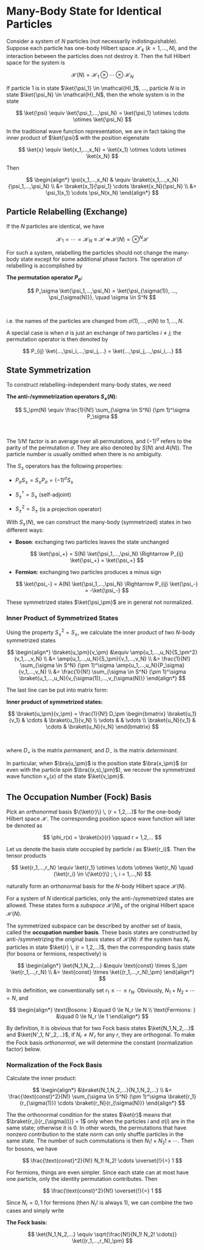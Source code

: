 # Many-Body State for Identical Particles

Consider a system of $N$ particles (not necessarily indistinguishable). Suppose each particle has one-body Hilbert space $\mathcal{H}_k$ ($k = 1, ..., N$), and the interaction between the particles does not destroy it. Then the full Hilbert space for the system is

$$
\mathcal{H}(N) = \mathcal{H}_1 \otimes \cdots
\otimes \mathcal{H}_N
$$

If particle 1 is in state $\ket{\psi_1} \in \mathcal{H}_1$, ..., particle $N$ is in state $\ket{\psi_N} \in \mathcal{H}_N$, then the whole system is in the state

$$
\ket{\psi} \equiv \ket{\psi_1,...,\psi_N} 
= \ket{\psi_1} \otimes \cdots \otimes \ket{\psi_N}
$$

In the traditional wave function representation, we are in fact taking the inner product of $\ket{\psi}$ with the position eigenstate 

$$
\ket{x} \equiv \ket{x_1,...,x_N} =
\ket{x_1} \otimes \cdots \otimes \ket{x_N}
$$

Then

$$
\begin{align*}
    \psi(x_1,...,x_N)
    & \equiv \braket{x_1,...,x_N}{\psi_1,...,\psi_N}
    \\
    &= \braket{x_1}{\psi_1} \cdots \braket{x_N}{\psi_N}
    \\
    &= \psi_1(x_1) \cdots \psi_N(x_N)
\end{align*}
$$

## Particle Relabelling (Exchange)

If the $N$ particles are identical, we have

$$
\mathcal{H}_1 = \cdots = \mathcal{H}_N \equiv \mathcal{H}
\, \Rightarrow \,
\mathcal{H}(N) = \otimes^N \mathcal{H}
$$

For such a system, relabelling the particles should not change the many-body state except for some additional phase factors. The operation of relabelling is accomplished by 

<div class="result">

**The permutation operator $P_\sigma$:**

$$
P_\sigma \ket{\psi_1,...,\psi_N}
= \ket{\psi_{\sigma(1)}, ..., \psi_{\sigma(N)}}, \quad
\sigma \in S^N
$$

</div><br>

i.e. the names of the particles are changed from $\sigma(1),...,\sigma(N)$ to $1,...,N$. 

A special case is when $\sigma$ is just an exchange of two particles $i \ne j$; the permutation operator is then denoted by

$$
P_{ij} \ket{...,\psi_i,...,\psi_j,...}
= \ket{...,\psi_j,...,\psi_i,...}
$$

## State Symmetrization

To construct relabelling-independent many-body states, we need 

<div class="result">

**The anti-/symmetrization operators $S_\pm(N)$:**

$$
S_\pm(N) \equiv \frac{1}{N!} 
\sum_{\sigma \in S^N} (\pm 1)^\sigma P_\sigma
$$

</div><br>

The $1/N!$ factor is an average over all permutations, and $(-1)^\sigma$ refers to the parity of the permutation $\sigma$. They are also denoted by $S(N)$ and $A(N)$). The particle number is usually omitted when there is no ambiguity. 

The $S_\pm$ operators has the following properties:

- $P_\sigma S_\pm = S_\pm P_\sigma = (-1)^\sigma S_\pm$

- $S_\pm^\dagger = S_\pm$ (self-adjoint)

- $S_\pm^2 = S_\pm$ (is a projection operator)

With $S_\pm(N)$, we can construct the many-body (symmetrized) states in two different ways:

- **Boson**: exchanging two particles leaves the state unchanged
    
    $$
    \ket{\psi_+} = S(N) \ket{\psi_1,...,\psi_N}
    \Rightarrow P_{ij} \ket{\psi_+} = \ket{\psi_+}
    $$

- **Fermion**: exchanging two particles produces a minus sign

    $$
    \ket{\psi_-} = A(N) \ket{\psi_1,...,\psi_N}
    \Rightarrow P_{ij} \ket{\psi_-} = -\ket{\psi_-}
    $$

These symmetrized states $\ket{\psi_\pm}$ are in general not normalized. 

### Inner Product of Symmetrized States

Using the property $S_\pm^2 = S_\pm$, we calculate the inner product of two $N$-body symmetrized states

$$
\begin{align*}
    \braket{u_\pm}{v_\pm} 
    &\equiv \amp{u_1,...,u_N}{S_\pm^2}{v_1,...,v_N}
    \\
    &= \amp{u_1,...,u_N}{S_\pm}{v_1,...,v_N}
    \\
    &= \frac{1}{N!} \sum_{\sigma \in S^N} (\pm 1)^\sigma
    \amp{u_1,...,u_N}{P_\sigma}{v_1,...,v_N}
    \\
    &= \frac{1}{N!} \sum_{\sigma \in S^N} (\pm 1)^\sigma
    \braket{u_1,...,u_N}{v_{\sigma(1)},...,v_{\sigma(N)}}
\end{align*}
$$

The last line can be put into matrix form:

<div class="result">

**Inner product of symmetrized states:**

$$
\braket{u_\pm}{v_\pm} = \frac{1}{N!} D_\pm \begin{bmatrix}
    \braket{u_1}{v_1} & \cdots & \braket{u_1}{v_N} \\
    \vdots & & \vdots \\
    \braket{u_N}{v_1} & \cdots & \braket{u_N}{v_N}
\end{bmatrix}
$$

</div><br>

where $D_+$ is the matrix *permanent*, and $D_-$ is the matrix *determinant*. 

In particular, when $\bra{u_\pm}$ is the position state $\bra{x_\pm}$ (or even with the particle spin $\bra{(x,s)_\pm}$), we recover the symmetrized wave function $v_\pm(x)$ of the state $\ket{v_\pm}$. 

## The Occupation Number (Fock) Basis

Pick an *orthonormal* basis $\{\ket{r}\} \, (r = 1,2,...)$ for the one-body Hilbert space $\mathcal{H}$. The corresponding position space wave function will later be denoted as

$$
\phi_r(x) = \braket{x}{r} \qquad
r = 1,2,...
$$

Let us denote the basis state occupied by particle $i$ as $\ket{r_i}$. Then the tensor products

$$
\ket{r_1,...,r_N} \equiv 
\ket{r_1} \otimes \cdots \otimes \ket{r_N}
\quad
(\ket{r_i} \in \{\ket{r}\} ; \, i = 1,...,N)
$$

naturally form an orthonormal basis for the $N$-body Hilbert space $\mathcal{H}(N)$.

For a system of $N$ identical particles, only the anti-/symmetrized states are allowed. These states form a *subspace* $\mathcal{H}(N)_\pm$ of the original Hilbert space $\mathcal{H}(N)$. 

The symmetrized subspace can be described by another set of basis, called the **occupation number basis**. These basis states are constructed by anti-/symmetrizing the original basis states of $\mathcal{H}(N)$: if the system has $N_r$ particles in state $\ket{r} \, (r = 1,2,...)$, then the corresponding basis state (for bosons or fermions, respectively) is

$$
\begin{align*}
    \ket{N_1,N_2,...} &\equiv \text{const} \times 
    S_\pm \ket{r_1,...,r_N}
    \\
    &= \text{const} \times \ket{(r_1,...,r_N)_\pm}
\end{align*}
$$

In this definition, we conventionally set $r_1 \le \cdots \le r_N$. Obviously, $N_1 + N_2 + \cdots = N$, and

$$
\begin{align*}
    \text{Bosons: } &\quad 0 \le N_r \le N \\
    \text{Fermions: } &\quad 0 \le N_r \le 1
\end{align*}
$$

By definition, it is obvious that for two Fock basis states $\ket{N_1,N_2,...}$ and $\ket{N'_1, N'_2,...}$, if $N_r \ne N'_r$ for any $r$, they are orthogonal. To make the Fock basis *orthonormal*, we will determine the constant (normalization factor) below.

### Normalization of the Fock Basis

Calculate the inner product:

$$
\begin{align*}
    &\braket{N_1,N_2,...}{N_1,N_2,...}
    \\
    &= \frac{\text{const}^2}{N!}
    \sum_{\sigma \in S^N} (\pm 1)^\sigma
    \braket{r_1}{r_{\sigma(1)}} \cdots
    \braket{r_N}{r_{\sigma(N)}}
\end{align*}
$$

The the orthonormal condition for the states $\ket{r}$ means that $\braket{r_i}{r_{\sigma(i)}} = 1$ only when the particles $i$ and $\sigma(i)$ are in the same state; otherwise it is 0. In other words, the permutations that have nonzero contribution to the state norm can only shuffle particles in the same state. The number of such commutations is then $N_1! \times N_2! \times \cdots$. Then for bosons, we have

$$
\frac{\text{const}^2}{N!}
N_1! N_2! \cdots \overset{!}{=} 1
$$

For fermions, things are even simpler. Since each state can at most have one particle, only the identity permutation contributes. Then

$$
\frac{\text{const}^2}{N!} \overset{!}{=} 1
$$

Since $N_r = 0,1$ for fermions (then $N_r!$ is always 1), we can combine the two cases and simply write

<div class="result">

**The Fock basis:**

$$
\ket{N_1,N_2,...} \equiv 
\sqrt{\frac{N!}{N_1! N_2! \cdots}}
\ket{(r_1,...,r_N)_\pm}
$$

</div><br>
